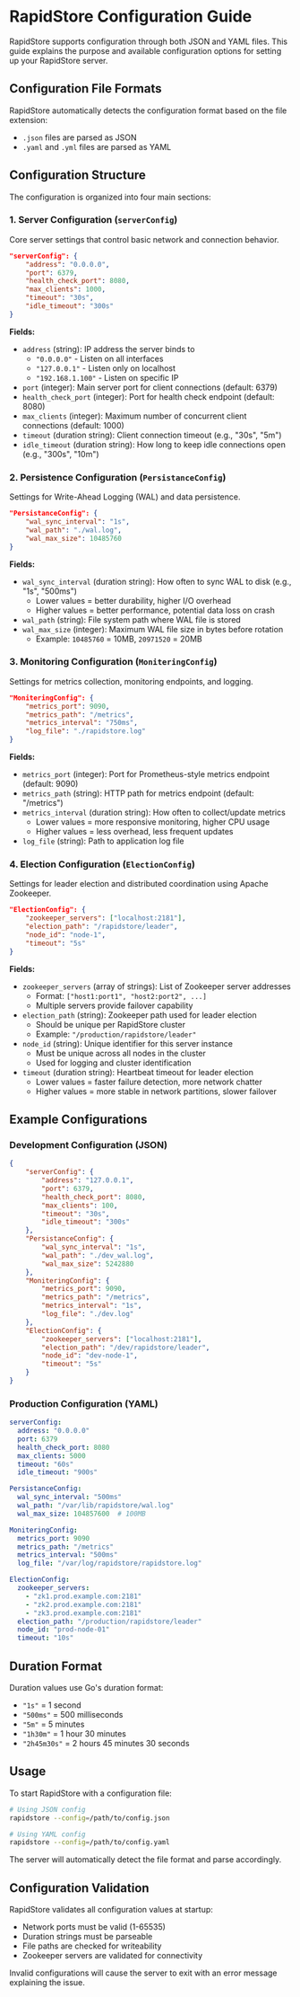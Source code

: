 # RapidStore Configuration Guide

RapidStore supports configuration through both JSON and YAML files. This guide explains the purpose and available configuration options for setting up your RapidStore server.

## Configuration File Formats

RapidStore automatically detects the configuration format based on the file extension:
- `.json` files are parsed as JSON
- `.yaml` and `.yml` files are parsed as YAML

## Configuration Structure

The configuration is organized into four main sections:

### 1. Server Configuration (`serverConfig`)

Core server settings that control basic network and connection behavior.

```json
"serverConfig": {
    "address": "0.0.0.0",
    "port": 6379,
    "health_check_port": 8080,
    "max_clients": 1000,
    "timeout": "30s",
    "idle_timeout": "300s"
}
```

**Fields:**
- `address` (string): IP address the server binds to
  - `"0.0.0.0"` - Listen on all interfaces
  - `"127.0.0.1"` - Listen only on localhost
  - `"192.168.1.100"` - Listen on specific IP
- `port` (integer): Main server port for client connections (default: 6379)
- `health_check_port` (integer): Port for health check endpoint (default: 8080)
- `max_clients` (integer): Maximum number of concurrent client connections (default: 1000)
- `timeout` (duration string): Client connection timeout (e.g., "30s", "5m")
- `idle_timeout` (duration string): How long to keep idle connections open (e.g., "300s", "10m")

### 2. Persistence Configuration (`PersistanceConfig`)

Settings for Write-Ahead Logging (WAL) and data persistence.

```json
"PersistanceConfig": {
    "wal_sync_interval": "1s",
    "wal_path": "./wal.log",
    "wal_max_size": 10485760
}
```

**Fields:**
- `wal_sync_interval` (duration string): How often to sync WAL to disk (e.g., "1s", "500ms")
  - Lower values = better durability, higher I/O overhead
  - Higher values = better performance, potential data loss on crash
- `wal_path` (string): File system path where WAL file is stored
- `wal_max_size` (integer): Maximum WAL file size in bytes before rotation
  - Example: `10485760` = 10MB, `20971520` = 20MB

### 3. Monitoring Configuration (`MoniteringConfig`)

Settings for metrics collection, monitoring endpoints, and logging.

```json
"MoniteringConfig": {
    "metrics_port": 9090,
    "metrics_path": "/metrics",
    "metrics_interval": "750ms",
    "log_file": "./rapidstore.log"
}
```

**Fields:**
- `metrics_port` (integer): Port for Prometheus-style metrics endpoint (default: 9090)
- `metrics_path` (string): HTTP path for metrics endpoint (default: "/metrics")
- `metrics_interval` (duration string): How often to collect/update metrics
  - Lower values = more responsive monitoring, higher CPU usage
  - Higher values = less overhead, less frequent updates
- `log_file` (string): Path to application log file

### 4. Election Configuration (`ElectionConfig`)

Settings for leader election and distributed coordination using Apache Zookeeper.

```json
"ElectionConfig": {
    "zookeeper_servers": ["localhost:2181"],
    "election_path": "/rapidstore/leader",
    "node_id": "node-1",
    "timeout": "5s"
}
```

**Fields:**
- `zookeeper_servers` (array of strings): List of Zookeeper server addresses
  - Format: `["host1:port1", "host2:port2", ...]`
  - Multiple servers provide failover capability
- `election_path` (string): Zookeeper path used for leader election
  - Should be unique per RapidStore cluster
  - Example: `"/production/rapidstore/leader"`
- `node_id` (string): Unique identifier for this server instance
  - Must be unique across all nodes in the cluster
  - Used for logging and cluster identification
- `timeout` (duration string): Heartbeat timeout for leader election
  - Lower values = faster failure detection, more network chatter
  - Higher values = more stable in network partitions, slower failover

## Example Configurations

### Development Configuration (JSON)
```json
{
    "serverConfig": {
        "address": "127.0.0.1",
        "port": 6379,
        "health_check_port": 8080,
        "max_clients": 100,
        "timeout": "30s",
        "idle_timeout": "300s"
    },
    "PersistanceConfig": {
        "wal_sync_interval": "1s",
        "wal_path": "./dev_wal.log",
        "wal_max_size": 5242880
    },
    "MoniteringConfig": {
        "metrics_port": 9090,
        "metrics_path": "/metrics",
        "metrics_interval": "1s",
        "log_file": "./dev.log"
    },
    "ElectionConfig": {
        "zookeeper_servers": ["localhost:2181"],
        "election_path": "/dev/rapidstore/leader",
        "node_id": "dev-node-1",
        "timeout": "5s"
    }
}
```

### Production Configuration (YAML)
```yaml
serverConfig:
  address: "0.0.0.0"
  port: 6379
  health_check_port: 8080
  max_clients: 5000
  timeout: "60s"
  idle_timeout: "900s"

PersistanceConfig:
  wal_sync_interval: "500ms"
  wal_path: "/var/lib/rapidstore/wal.log"
  wal_max_size: 104857600  # 100MB

MoniteringConfig:
  metrics_port: 9090
  metrics_path: "/metrics"
  metrics_interval: "500ms"
  log_file: "/var/log/rapidstore/rapidstore.log"

ElectionConfig:
  zookeeper_servers:
    - "zk1.prod.example.com:2181"
    - "zk2.prod.example.com:2181"
    - "zk3.prod.example.com:2181"
  election_path: "/production/rapidstore/leader"
  node_id: "prod-node-01"
  timeout: "10s"
```

## Duration Format

Duration values use Go's duration format:
- `"1s"` = 1 second
- `"500ms"` = 500 milliseconds
- `"5m"` = 5 minutes
- `"1h30m"` = 1 hour 30 minutes
- `"2h45m30s"` = 2 hours 45 minutes 30 seconds

## Usage

To start RapidStore with a configuration file:

```bash
# Using JSON config
rapidstore --config=/path/to/config.json

# Using YAML config  
rapidstore --config=/path/to/config.yaml
```

The server will automatically detect the file format and parse accordingly.

## Configuration Validation

RapidStore validates all configuration values at startup:
- Network ports must be valid (1-65535)
- Duration strings must be parseable
- File paths are checked for writeability
- Zookeeper servers are validated for connectivity

Invalid configurations will cause the server to exit with an error message explaining the issue.
